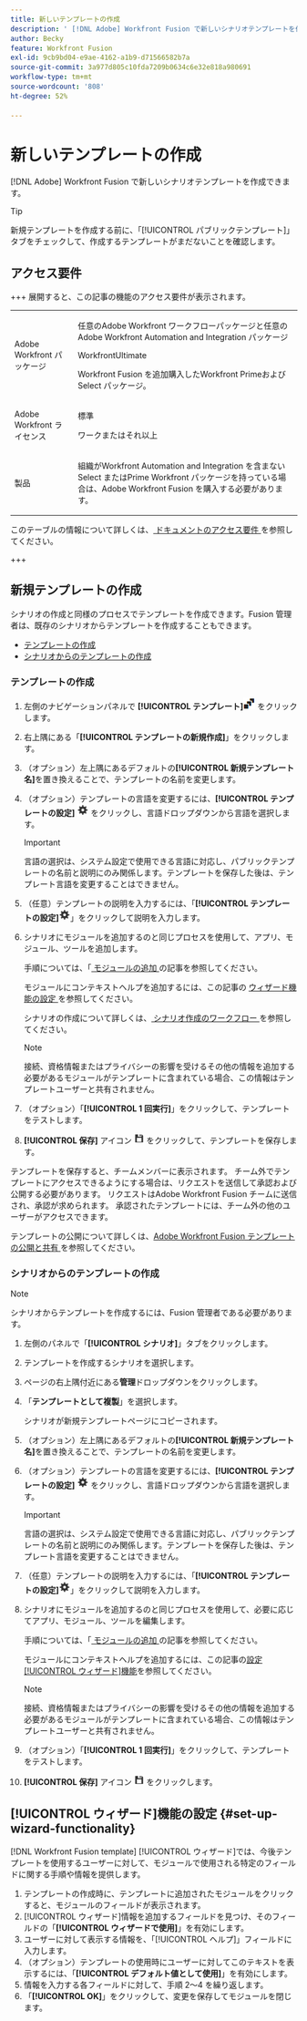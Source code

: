```yaml
---
title: 新しいテンプレートの作成
description: ' [!DNL Adobe] Workfront Fusion で新しいシナリオテンプレートを作成できます。'
author: Becky
feature: Workfront Fusion
exl-id: 9cb9bd04-e9ae-4162-a1b9-d71566582b7a
source-git-commit: 3a977d805c10fda7209b0634c6e32e818a980691
workflow-type: tm+mt
source-wordcount: '808'
ht-degree: 52%

---
```


# 新しいテンプレートの作成

[!DNL Adobe] Workfront Fusion で新しいシナリオテンプレートを作成できます。

>[!TIP]
>
>新規テンプレートを作成する前に、「[!UICONTROL パブリックテンプレート]」タブをチェックして、作成するテンプレートがまだないことを確認します。

## アクセス要件

+++ 展開すると、この記事の機能のアクセス要件が表示されます。

<table style="table-layout:auto">
 <col> 
 <col> 
 <tbody> 
  <tr> 
   <td role="rowheader">Adobe Workfront パッケージ</td> 
   <td> <p>任意のAdobe Workfront ワークフローパッケージと任意のAdobe Workfront Automation and Integration パッケージ</p><p>WorkfrontUltimate</p><p>Workfront Fusion を追加購入したWorkfront Primeおよび Select パッケージ。</p> </td> 
  </tr> 
  <tr data-mc-conditions=""> 
   <td role="rowheader">Adobe Workfront ライセンス</td> 
   <td> <p>標準</p><p>ワークまたはそれ以上</p> </td> 
  </tr> 
  <tr> 
   <td role="rowheader">製品</td> 
   <td>
   <p>組織がWorkfront Automation and Integration を含まない Select またはPrime Workfront パッケージを持っている場合は、Adobe Workfront Fusion を購入する必要があります。</li></ul>
   </td> 
  </tr>
 </tbody> 
</table>

このテーブルの情報について詳しくは、[ ドキュメントのアクセス要件 ](/help/workfront-fusion/references/licenses-and-roles/access-level-requirements-in-documentation.md) を参照してください。

+++

## 新規テンプレートの作成

シナリオの作成と同様のプロセスでテンプレートを作成できます。Fusion 管理者は、既存のシナリオからテンプレートを作成することもできます。

* [テンプレートの作成](#build-a-template)
* [シナリオからのテンプレートの作成](#create-a-template-from-a-scenario)

### テンプレートの作成

1. 左側のナビゲーションパネルで **[!UICONTROL テンプレート]**![ テンプレートアイコン ](assets/templates-icon.png) をクリックします。
1. 右上隅にある「**[!UICONTROL テンプレートの新規作成]**」をクリックします。
1. （オプション）左上隅にあるデフォルトの&#x200B;**[!UICONTROL 新規テンプレート名]**&#x200B;を置き換えることで、テンプレートの名前を変更します。
1. （オプション）テンプレートの言語を変更するには、**[!UICONTROL テンプレートの設定]** ![ シナリオ設定アイコン ](assets/scenario-settings-icon.png) をクリックし、言語ドロップダウンから言語を選択します。

   >[!IMPORTANT]
   >
   >言語の選択は、システム設定で使用できる言語に対応し、パブリックテンプレートの名前と説明にのみ関係します。テンプレートを保存した後は、テンプレート言語を変更することはできません。

1. （任意）テンプレートの説明を入力するには、「**[!UICONTROL テンプレートの設定]**![ シナリオ設定アイコン ](assets/scenario-settings-icon.png)」をクリックして説明を入力します。
1. シナリオにモジュールを追加するのと同じプロセスを使用して、アプリ、モジュール、ツールを追加します。

   手順については、「[ モジュールの追加 ](/help/workfront-fusion/create-scenarios/add-modules/add-modules-toc.md) の記事を参照してください。

   モジュールにコンテキストヘルプを追加するには、この記事の [ ウィザード機能の設定 ](#set-up-wizard-functionality) を参照してください。

   シナリオの作成について詳しくは、[ シナリオ作成のワークフロー ](/help/workfront-fusion/create-scenarios/plan-a-scenario/create-a-scenario-workflow.md) を参照してください。

   >[!NOTE]
   >
   >接続、資格情報またはプライバシーの影響を受けるその他の情報を追加する必要があるモジュールがテンプレートに含まれている場合、この情報はテンプレートユーザーと共有されません。

1. （オプション）「**[!UICONTROL 1 回実行]**」をクリックして、テンプレートをテストします。
1. **[!UICONTROL 保存]** アイコン ![ 保存アイコン ](assets/save-icon.png) をクリックして、テンプレートを保存します。

テンプレートを保存すると、チームメンバーに表示されます。 チーム外でテンプレートにアクセスできるようにする場合は、リクエストを送信して承認および公開する必要があります。 リクエストはAdobe Workfront Fusion チームに送信され、承認が求められます。 承認されたテンプレートには、チーム外の他のユーザーがアクセスできます。

テンプレートの公開について詳しくは、[Adobe Workfront Fusion テンプレートの公開と共有 ](/help/workfront-fusion/create-and-manage-templates/publish-and-share-fusion-templates.md) を参照してください。

### シナリオからのテンプレートの作成

>[!NOTE]
>
>シナリオからテンプレートを作成するには、Fusion 管理者である必要があります。

1. 左側のパネルで「**[!UICONTROL シナリオ]**」タブをクリックします。
1. テンプレートを作成するシナリオを選択します。
1. ページの右上隅付近にある&#x200B;**管理**&#x200B;ドロップダウンをクリックします。
1. 「**テンプレートとして複製**」を選択します。

   シナリオが新規テンプレートページにコピーされます。
1. （オプション）左上隅にあるデフォルトの&#x200B;**[!UICONTROL 新規テンプレート名]**&#x200B;を置き換えることで、テンプレートの名前を変更します。
1. （オプション）テンプレートの言語を変更するには、**[!UICONTROL テンプレートの設定]** ![ シナリオ設定アイコン ](assets/scenario-settings-icon.png) をクリックし、言語ドロップダウンから言語を選択します。

   >[!IMPORTANT]
   >
   >言語の選択は、システム設定で使用できる言語に対応し、パブリックテンプレートの名前と説明にのみ関係します。テンプレートを保存した後は、テンプレート言語を変更することはできません。

1. （任意）テンプレートの説明を入力するには、「**[!UICONTROL テンプレートの設定]**![ シナリオ設定アイコン ](assets/scenario-settings-icon.png)」をクリックして説明を入力します。
1. シナリオにモジュールを追加するのと同じプロセスを使用して、必要に応じてアプリ、モジュール、ツールを編集します。

   手順については、「[ モジュールの追加 ](/help/workfront-fusion/create-scenarios/add-modules/add-modules-toc.md) の記事を参照してください。

   モジュールにコンテキストヘルプを追加するには、この記事の[設定[!UICONTROL ウィザード]機能](#set-up-wizard-functionality)を参照してください。

   >[!NOTE]
   >
   >接続、資格情報またはプライバシーの影響を受けるその他の情報を追加する必要があるモジュールがテンプレートに含まれている場合、この情報はテンプレートユーザーと共有されません。

1. （オプション）「**[!UICONTROL 1 回実行]**」をクリックして、テンプレートをテストします。
1. **[!UICONTROL 保存]** アイコン ![ 保存アイコン ](assets/save-icon.png) をクリックします。

## [!UICONTROL  ウィザード]機能の設定 {#set-up-wizard-functionality}

[!DNL Workfront Fusion template] [!UICONTROL ウィザード]では、今後テンプレートを使用するユーザーに対して、モジュールで使用される特定のフィールドに関する手順や情報を提供します。

1. テンプレートの作成時に、テンプレートに追加されたモジュールをクリックすると、モジュールのフィールドが表示されます。
1. [!UICONTROL ウィザード]情報を追加するフィールドを見つけ、そのフィールドの「**[!UICONTROL ウィザードで使用]**」を有効にします。
1. ユーザーに対して表示する情報を、「[!UICONTROL ヘルプ]」フィールドに入力します。
1. （オプション）テンプレートの使用時にユーザーに対してこのテキストを表示するには、「**[!UICONTROL デフォルト値として使用]**」を有効にします。
1. 情報を入力する各フィールドに対して、手順 2～4 を繰り返します。
1. 「**[!UICONTROL OK]**」をクリックして、変更を保存してモジュールを閉じます。
